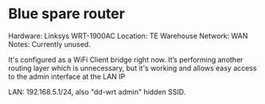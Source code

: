 # Blue spare router

Hardware: Linksys WRT-1900AC
Location: TE Warehouse
Network: WAN
Notes: Currently unused. 

It's configured as a WiFi Client bridge right now. It’s performing another routing layer which is unnecessary, but it's working and allows easy access to the admin interface at the LAN IP

LAN: 192.168.5.1/24, also "dd-wrt admin" hidden SSID.